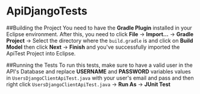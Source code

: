 # ApiDjangoTests
##Building the Project
You need to have the <b>Gradle Plugin</b> installed in your Eclipse environment. After this, you need to click <b>File</b> -> <b>Import...</b> -> <b>Gradle Project</b> -> Select the directory where the `build.gradle` is and click on <b>Build Model</b> then click <b>Next</b> -> <b>Finish</b> and you've successfully imported the ApiTest Project into Eclipse.

##Running the Tests
To run this tests, make sure to have a valid user in the API's Database and replace <b>USERNAME</b> and <b>PASSWORD</b> variables values in `UsersDjangoClientApiTest.java` with your user's email and pass and then right click `UsersDjangoClientApiTest.java` -> <b>Run As</b> -> <b>JUnit Test</b>
